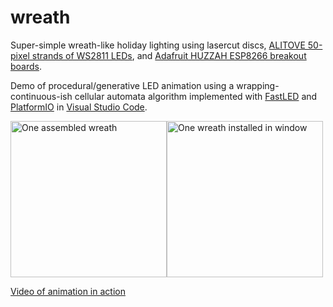 # wreath

Super-simple wreath-like holiday lighting using lasercut discs, [ALITOVE 50-pixel strands of WS2811 LEDs](https://www.amazon.com/ALITOVE-LED-Individually-Addressable-Waterproof/dp/B01AG923GI/), and
[Adafruit HUZZAH ESP8266 breakout boards](https://www.adafruit.com/product/2471).

Demo of procedural/generative LED animation using a wrapping-continuous-ish cellular automata algorithm implemented with 
[FastLED](http://fastled.io) and [PlatformIO](https://platform.io) in [Visual Studio Code](https://code.visualstudio.com/).

<p><img src="https://user-images.githubusercontent.com/712405/34744809-7166812a-f55c-11e7-87a4-22920d0cc379.png"
alt="One assembled wreath" height="250"><img src="https://user-images.githubusercontent.com/712405/34744814-77661c48-f55c-11e7-9667-770c6736c986.png"
alt="One wreath installed in window" height="250"></p>

[Video of animation in action](https://www.instagram.com/p/BdlgZ57gR1M/?taken-by=dewb)
